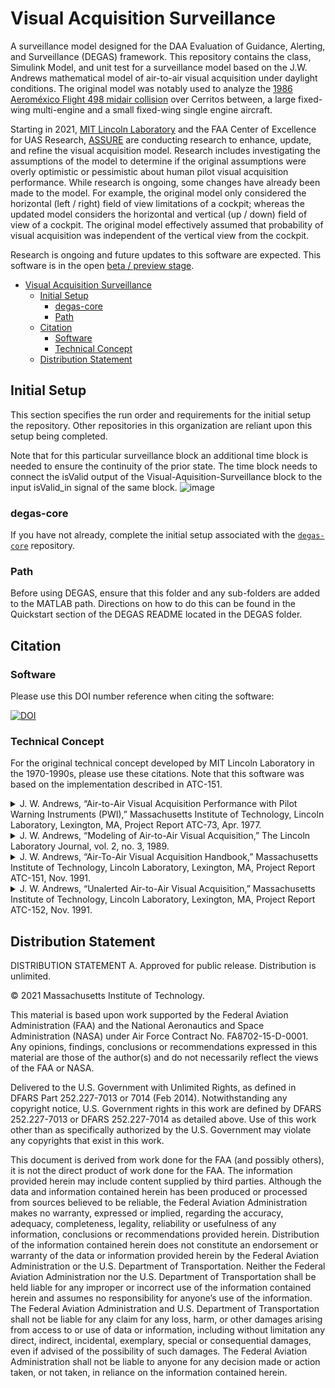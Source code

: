 # Visual Acquisition Surveillance

A surveillance model designed for the DAA Evaluation of Guidance, Alerting, and Surveillance (DEGAS) framework. This repository contains the class, Simulink Model, and unit test for a surveillance model based on the J.W. Andrews mathematical model of air-to-air visual acquisition under daylight conditions. The original model was notably used to analyze the [1986 Aeroméxico Flight 498 midair collision](https://en.wikipedia.org/wiki/Aerom%C3%A9xico_Flight_498) over Cerritos between, a large fixed-wing multi-engine and a small fixed-wing single engine aircraft.

Starting in 2021, [MIT Lincoln Laboratory](https://www.ll.mit.edu/) and the FAA Center of Excellence for UAS Research, [ASSURE](https://www.assureuas.org/) are conducting research to enhance, update, and refine the visual acquisition model. Research includes investigating the assumptions of the model to determine if the original assumptions were overly optimistic or pessimistic about human pilot visual acquisition performance. While research is ongoing, some changes have already been made to the model. For example, the original model only considered the horizontal (left / right) field of view limitations of a cockpit; whereas the updated model considers the horizontal and vertical (up / down) field of view of a cockpit. The original model effectively assumed that probability of visual acquisition was independent of the vertical view from the cockpit.

Research is ongoing and future updates to this software are expected. This software is in the open [beta / preview stage](https://en.wikipedia.org/wiki/Software_release_life_cycle).

- [Visual Acquisition Surveillance](#visual-acquisition-surveillance)
  - [Initial Setup](#initial-setup)
    - [degas-core](#degas-core)
    - [Path](#path)
  - [Citation](#citation)
    - [Software](#software)
    - [Technical Concept](#technical-concept)
  - [Distribution Statement](#distribution-statement)

## Initial Setup

This section specifies the run order and requirements for the initial setup the repository. Other repositories in this organization are reliant upon this setup being completed.

Note that for this particular surveillance block an additional time block is needed to ensure the continuity of the prior state.  The time block needs to connect the isValid output of the Visual-Aquisition-Surveillance block to the input isValid_in signal of the same block.
![image](https://user-images.githubusercontent.com/56841143/140166527-070ef5c3-b7f2-4620-9dbe-dcc5af034568.png)


### degas-core

If you have not already, complete the initial setup associated with the [`degas-core`](https://github.com/mit-ll/degas-core) repository.

### Path

Before using DEGAS, ensure that this folder and any sub-folders are added to the MATLAB path. Directions on how to do this can be found in the Quickstart section of the DEGAS README located in the DEGAS folder.

## Citation

### Software

Please use this DOI number reference when citing the software:

[![DOI](https://zenodo.org/badge/DOI/10.5281/zenodo.5113902.svg)](https://doi.org/10.5281/zenodo.5113902)

### Technical Concept

For the original technical concept developed by MIT Lincoln Laboratory in the 1970-1990s, please use these citations. Note that this software was based on the implementation described in ATC-151.

<details> <summary> J. W. Andrews, “Air-to-Air Visual Acquisition Performance with Pilot Warning Instruments (PWI),” Massachusetts Institute of Technology, Lincoln Laboratory, Lexington, MA, Project Report ATC-73, Apr. 1977.</summary>
<p>

```tex
@techreport{andrewsAirtoAirVisualAcquisition1977,
  title = {Air-to-{{Air Visual Acquisition Performance}} with {{Pilot Warning Instruments}} ({{PWI}})},
  author = {Andrews, J.W.},
  year = {1977},
  month = apr,
  address = {{Lexington, MA}},
  institution = {{Massachusetts Institute of Technology, Lincoln Laboratory}},
  number = {ATC-73},
  type = {Project {{Report}}}
}
```
</p>
</details>

<details> <summary> J. W. Andrews, “Modeling of Air-to-Air Visual Acquisition,” The Lincoln Laboratory Journal, vol. 2, no. 3, 1989.</summary>
<p>

```tex
@article{andrewsModelingAirtoAirVisual1989,
  title = {Modeling of {{Air}}-to-{{Air Visual Acquisition}}},
  author = {Andrews, J.W.},
  year = {1989},
  volume = {2},
  journal = {The Lincoln Laboratory Journal},
  number = {3}
}
```
</p>
</details>

<details> <summary> J. W. Andrews, “Air-To-Air Visual Acquisition Handbook,” Massachusetts Institute of Technology, Lincoln Laboratory, Lexington, MA, Project Report ATC-151, Nov. 1991.</summary>
<p>

```tex
@techreport{andrewsAirToAirVisualAcquisition1991,
  title = {Air-{{To}}-{{Air Visual Acquisition Handbook}}},
  author = {Andrews, J.W.},
  year = {1991},
  month = nov,
  pages = {84},
  address = {{Lexington, MA}},
  institution = {{Massachusetts Institute of Technology, Lincoln Laboratory}},
  number = {ATC-151},
  type = {Project {{Report}}}
}
```
</p>
</details>

<details> <summary> J. W. Andrews, “Unalerted Air-to-Air Visual Acquisition,” Massachusetts Institute of Technology, Lincoln Laboratory, Lexington, MA, Project Report ATC-152, Nov. 1991.</summary>
<p>

```tex

@techreport{andrewsUnalertedAirtoAirVisual1991,
  title = {Unalerted {{Air}}-to-{{Air Visual Acquisition}}},
  author = {Andrews, J.W.},
  year = {Novemeber, 26, 1991},
  address = {{Lexington, MA}},
  institution = {{Massachusetts Institute of Technology, Lincoln Laboratory}},
  number = {ATC-152},
  type = {Project {{Report}}}
}
```
</p>
</details>

## Distribution Statement

DISTRIBUTION STATEMENT A. Approved for public release. Distribution is unlimited.

© 2021 Massachusetts Institute of Technology.

This material is based upon work supported by the Federal Aviation Administration (FAA) and the National Aeronautics and Space Administration (NASA) under Air Force Contract No. FA8702-15-D-0001. Any opinions, findings, conclusions or recommendations expressed in this material are those of the author(s) and do not necessarily reflect the views of the FAA or NASA.

Delivered to the U.S. Government with Unlimited Rights, as defined in DFARS Part 252.227-7013 or 7014 (Feb 2014). Notwithstanding any copyright notice, U.S. Government rights in this work are defined by DFARS 252.227-7013 or DFARS 252.227-7014 as detailed above. Use of this work other than as specifically authorized by the U.S. Government may violate any copyrights that exist in this work.

This document is derived from work done for the FAA (and possibly others), it is not the direct product of work done for the FAA. The information provided herein may include content supplied by third parties.  Although the data and information contained herein has been produced or processed from sources believed to be reliable, the Federal Aviation Administration makes no warranty, expressed or implied, regarding the accuracy, adequacy, completeness, legality, reliability or usefulness of any information, conclusions or recommendations provided herein. Distribution of the information contained herein does not constitute an endorsement or warranty of the data or information provided herein by the Federal Aviation Administration or the U.S. Department of Transportation.  Neither the Federal Aviation Administration nor the U.S. Department of Transportation shall be held liable for any improper or incorrect use of the information contained herein and assumes no responsibility for anyone’s use of the information. The Federal Aviation Administration and U.S. Department of Transportation shall not be liable for any claim for any loss, harm, or other damages arising from access to or use of data or information, including without limitation any direct, indirect, incidental, exemplary, special or consequential damages, even if advised of the possibility of such damages. The Federal Aviation Administration shall not be liable to anyone for any decision made or action taken, or not taken, in reliance on the information contained herein.
